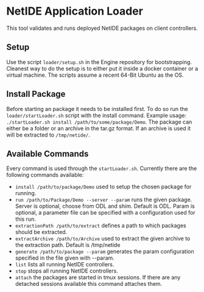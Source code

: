 NetIDE Application Loader
=========================

This tool validates and runs deployed NetIDE packages on client controllers.

Setup
-----

Use the script `loader/setup.sh` in the Engine repository for bootstrapping. Cleanest way to do the setup is to either put it inside a docker container or a virtual machine. The scripts assume a recent 64-Bit
Ubuntu as the OS.

Install Package
---------------

Before starting an package it needs to be installed first. To do so run the `loader/startLoader.sh` script with the install command.
Example usage: `./startLoader.sh install /path/to/some/package/Demo`. The package can either be a folder or an archive in the tar.gz format. If an archive is used it will be extracted to `/tmp/netide/`. 

Available Commands
-----------------------------------

Every command is used through the `startLoader.sh`. 
Currently there are the following commands available:
- `install /path/to/package/Demo` used to setup the chosen package for running.
- `run /path/to/Package/Demo --server --param` runs the given package. Server is optional, choose from ODL and shim. Default is ODL. Param is optional, a parameter file can be specified with a configuration used for this run.
- `extractionPath /path/to/extract` defines a path to which packages should be extracted.
- `extractArchive /path/to/Archive` used to extract the given archive to the extraction path. Default is /tmp/netide
- `generate /path/to/package --param` generates the param configuration specified in the file given with --param.
- `list` lists all running NetIDE controllers.
- `stop` stops all running NetIDE controllers.
- `attach` the packages are started in tmux sessions. If there are any detached sessions available this command attaches them.
